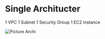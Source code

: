 # Single Architucter 

1 VPC
1 Subnet 
1 Security Group 
1 EC2 instance 


![Picture Archi](https://github.com/IbrahimGHO/IaC-Library/blob/b7afe112a85aaef4efd3c915b82b521d10e9a4b1/Assests/SingleServer.png)
